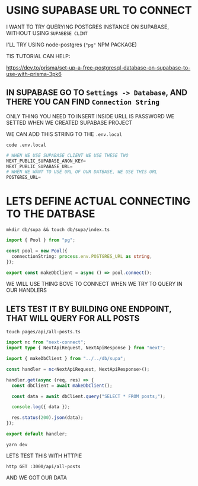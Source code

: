 # USING SUPABASE URL TO CONNECT

I WANT TO TRY QUERYING POSTGRES INSTANCE ON SUPABASE, WITHOUT USING `SUPABESE CLINT`

I'LL TRY USING node-postgres (`"pg"` NPM PACKAGE)

TIS TUTORIAL CAN HELP:

<https://dev.to/prisma/set-up-a-free-postgresql-database-on-supabase-to-use-with-prisma-3pk6>

## IN SUPABASE GO TO `Settings -> Database`, AND THERE YOU CAN FIND `Connection String`

ONLY THING YOU NEED TO INSERT INSIDE URLL IS PASSWORD WE SETTED WHEN WE CREATED SUPABASE PROJECT

WE CAN ADD THIS STRING TO THE `.env.local`

```
code .env.local
```

```py
# WHEN WE USE SUPABASE CLIENT WE USE THESE TWO
NEXT_PUBLIC_SUPABASE_ANON_KEY=
NEXT_PUBLIC_SUPABASE_URL=
# WHEN WE WANT TO USE URL OF OUR DATBASE, WE USE THIS URL
POSTGRES_URL=
```

# LETS DEFINE ACTUAL CONNECTING TO THE DATBASE

```
mkdir db/supa && touch db/supa/index.ts
```

```ts
import { Pool } from "pg";

const pool = new Pool({
  connectionString: process.env.POSTGRES_URL as string,
});

export const makeDbClient = async () => pool.connect();
```

WE WILL USE THING BOVE TO CONNECT WHEN WE TRY TO QUERY IN OUR HANDLERS

## LETS TEST IT BY BUILDING ONE ENDPOINT, THAT WILL QUERY FOR ALL POSTS

```
touch pages/api/all-posts.ts
```

```ts
import nc from "next-connect";
import type { NextApiRequest, NextApiResponse } from "next";

import { makeDbClient } from "../../db/supa";

const handler = nc<NextApiRequest, NextApiResponse>();

handler.get(async (req, res) => {
  const dbClient = await makeDbClient();

  const data = await dbClient.query("SELECT * FROM posts;");

  console.log({ data });

  res.status(200).json(data);
});

export default handler;
```

```
yarn dev
```

LETS TEST THIS WITH HTTPIE

```
http GET :3000/api/all-posts
```

AND WE GOT OUR DATA

